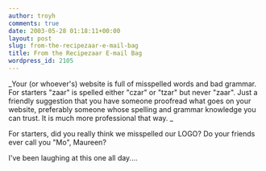 ```yaml
---
author: troyh
comments: true
date: 2003-05-28 01:18:11+00:00
layout: post
slug: from-the-recipezaar-e-mail-bag
title: From the Recipezaar E-mail Bag
wordpress_id: 2105
---
```


_Your (or whoever's) website is full of misspelled words and bad grammar.  For starters "zaar" is spelled either "czar" or "tzar" but never "zaar".
Just a friendly suggestion that you have someone proofread what goes on your website, preferably someone whose spelling and grammar knowledge you can trust.  It is much more professional that way.  _

For starters, did you really think we misspelled our LOGO?  Do your friends ever call you "Mo", Maureen?

I've been laughing at this one all day....
